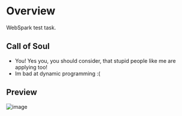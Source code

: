 # Overview

WebSpark test task.

## Call of Soul

- You! Yes you, you should consider, that stupid people like me are applying too!
- Im bad at dynamic programming :(

## Preview

![image](https://img.techpowerup.org/200819/pew.jpg)
